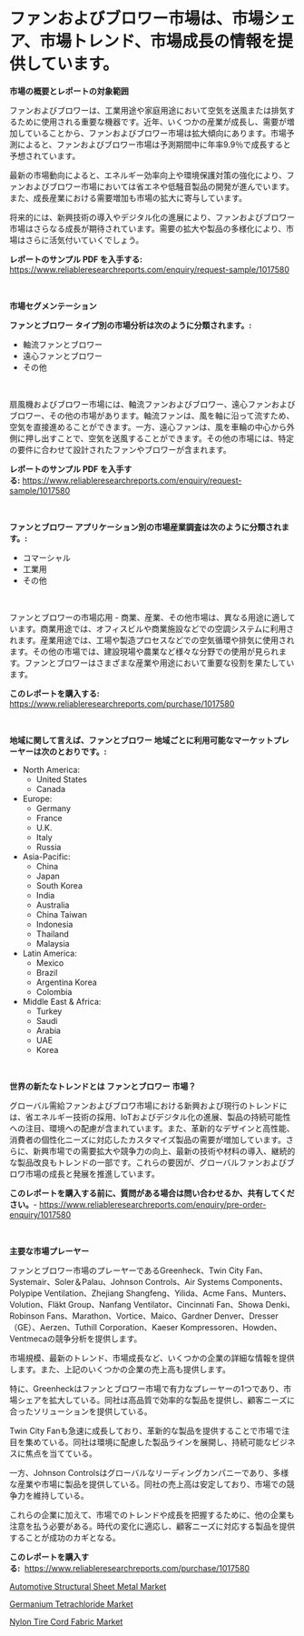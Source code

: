 <p><h1>ファンおよびブロワー市場は、市場シェア、市場トレンド、市場成長の情報を提供しています。</h1></p><p><strong>市場の概要とレポートの対象範囲</strong></p>
<p><p>ファンおよびブロワーは、工業用途や家庭用途において空気を送風または排気するために使用される重要な機器です。近年、いくつかの産業が成長し、需要が増加していることから、ファンおよびブロワー市場は拡大傾向にあります。市場予測によると、ファンおよびブロワー市場は予測期間中に年率9.9％で成長すると予想されています。</p><p>最新の市場動向によると、エネルギー効率向上や環境保護対策の強化により、ファンおよびブロワー市場においては省エネや低騒音製品の開発が進んでいます。また、成長産業における需要増加も市場の拡大に寄与しています。</p><p>将来的には、新興技術の導入やデジタル化の進展により、ファンおよびブロワー市場はさらなる成長が期待されています。需要の拡大や製品の多様化により、市場はさらに活気付いていくでしょう。</p></p>
<p><strong>レポートのサンプル PDF を入手する:</strong> <a href="https://www.reliableresearchreports.com/enquiry/request-sample/1017580">https://www.reliableresearchreports.com/enquiry/request-sample/1017580</a></p>
<p>&nbsp;</p>
<p><strong>市場セグメンテーション</strong></p>
<p><strong>ファンとブロワー タイプ別の市場分析は次のように分類されます。:</strong></p>
<p><ul><li>軸流ファンとブロワー</li><li>遠心ファンとブロワー</li><li>その他</li></ul></p>
<p>&nbsp;</p>
<p><p>扇風機およびブロワー市場には、軸流ファンおよびブロワー、遠心ファンおよびブロワー、その他の市場があります。軸流ファンは、風を軸に沿って流すため、空気を直接進めることができます。一方、遠心ファンは、風を車輪の中心から外側に押し出すことで、空気を送風することができます。その他の市場には、特定の要件に合わせて設計されたファンやブロワーが含まれます。</p></p>
<p><strong>レポートのサンプル PDF を入手する:</strong>&nbsp;<a href="https://www.reliableresearchreports.com/enquiry/request-sample/1017580">https://www.reliableresearchreports.com/enquiry/request-sample/1017580</a></p>
<p>&nbsp;</p>
<p><strong> ファンとブロワー アプリケーション別の市場産業調査は次のように分類されます。:</strong></p>
<p><ul><li>コマーシャル</li><li>工業用</li><li>その他</li></ul></p>
<p>&nbsp;</p>
<p><p>ファンとブロワーの市場応用 - 商業、産業、その他市場は、異なる用途に適しています。商業用途では、オフィスビルや商業施設などでの空調システムに利用されます。産業用途では、工場や製造プロセスなどでの空気循環や排気に使用されます。その他の市場では、建設現場や農業など様々な分野での使用が見られます。ファンとブロワーはさまざまな産業や用途において重要な役割を果たしています。</p></p>
<p><strong>このレポートを購入する:</strong>&nbsp; <a href="https://www.reliableresearchreports.com/purchase/1017580">https://www.reliableresearchreports.com/purchase/1017580</a></p>
<p>&nbsp;</p>
<p><strong>地域に関して言えば、ファンとブロワー 地域ごとに利用可能なマーケットプレーヤーは次のとおりです。:</strong></p>
<p><ul>
    <li>
        North America:
        <ul>
            <li>United States</li>
            <li>Canada</li>
        </ul>
    </li>
    <li>
        Europe:
        <ul>
            <li>Germany</li>
            <li>France</li>
            <li>U.K.</li>
            <li>Italy</li>
            <li>Russia</li>
        </ul>
    </li>
    <li>
        Asia-Pacific:
        <ul>
            <li>China</li>
            <li>Japan</li>
            <li>South Korea</li>
            <li>India</li>
            <li>Australia</li>
            <li>China Taiwan</li>
            <li>Indonesia</li>
            <li>Thailand</li>
            <li>Malaysia</li>
        </ul>
    </li>
    <li>
        Latin America:
        <ul>
            <li>Mexico</li>
            <li>Brazil</li>
            <li>Argentina Korea</li>
            <li>Colombia</li>
        </ul>
    </li>
    <li>
        Middle East & Africa:
        <ul>
            <li>Turkey</li>
            <li>Saudi</li>
            <li>Arabia</li>
            <li>UAE</li>
            <li>Korea</li>
        </ul>
    </li>
    </ul></p>
<p>&nbsp;</p>
<p><strong>世界の新たなトレンドとは ファンとブロワー 市場？</strong></p>
<p><p>グローバル需給ファンおよびブロワ市場における新興および現行のトレンドには、省エネルギー技術の採用、IoTおよびデジタル化の進展、製品の持続可能性への注目、環境への配慮が含まれています。また、革新的なデザインと高性能、消費者の個性化ニーズに対応したカスタマイズ製品の需要が増加しています。さらに、新興市場での需要拡大や競争力の向上、最新の技術や材料の導入、継続的な製品改良もトレンドの一部です。これらの要因が、グローバルファンおよびブロワ市場の成長と発展を推進しています。</p></p>
<p><strong>このレポートを購入する前に、質問がある場合は問い合わせるか、共有してください。</strong>- <a href="https://www.reliableresearchreports.com/enquiry/pre-order-enquiry/1017580">https://www.reliableresearchreports.com/enquiry/pre-order-enquiry/1017580</a></p>
<p>&nbsp;</p>
<p><strong>主要な市場プレーヤー</strong></p>
<p><p>ファンとブロワー市場のプレーヤーであるGreenheck、Twin City Fan、Systemair、Soler＆Palau、Johnson Controls、Air Systems Components、Polypipe Ventilation、Zhejiang Shangfeng、Yilida、Acme Fans、Munters、Volution、Fläkt Group、Nanfang Ventilator、Cincinnati Fan、Showa Denki、Robinson Fans、Marathon、Vortice、Maico、Gardner Denver、Dresser（GE）、Aerzen、Tuthill Corporation、Kaeser Kompressoren、Howden、Ventmecaの競争分析を提供します。</p><p>市場規模、最新のトレンド、市場成長など、いくつかの企業の詳細な情報を提供します。また、上記のいくつかの企業の売上高も提供します。</p><p>特に、Greenheckはファンとブロワー市場で有力なプレーヤーの1つであり、市場シェアを拡大している。同社は高品質で効率的な製品を提供し、顧客ニーズに合ったソリューションを提供している。</p><p>Twin City Fanも急速に成長しており、革新的な製品を提供することで市場で注目を集めている。同社は環境に配慮した製品ラインを展開し、持続可能なビジネスに焦点を当てている。</p><p>一方、Johnson Controlsはグローバルなリーディングカンパニーであり、多様な産業や市場に製品を提供している。同社の売上高は安定しており、市場での競争力を維持している。</p><p>これらの企業に加えて、市場でのトレンドや成長を把握するために、他の企業も注意を払う必要がある。時代の変化に適応し、顧客ニーズに対応する製品を提供することが成功のカギとなる。</p></p>
<p><strong>このレポートを購入する:</strong>&nbsp;&nbsp;<a href="https://www.reliableresearchreports.com/purchase/1017580">https://www.reliableresearchreports.com/purchase/1017580</a></p>
<p><p><a href="https://github.com/jsmusil/Market-Research-Report-List-2/blob/main/automotive-structural-sheet-metal-market.md">Automotive Structural Sheet Metal Market</a></p><p><a href="https://github.com/yemakinde/Market-Research-Report-List-1/blob/main/germanium-tetrachloride-market.md">Germanium Tetrachloride Market</a></p><p><a href="https://github.com/bmorecock/Market-Research-Report-List-2/blob/main/nylon-tire-cord-fabric-market.md">Nylon Tire Cord Fabric Market</a></p></p>